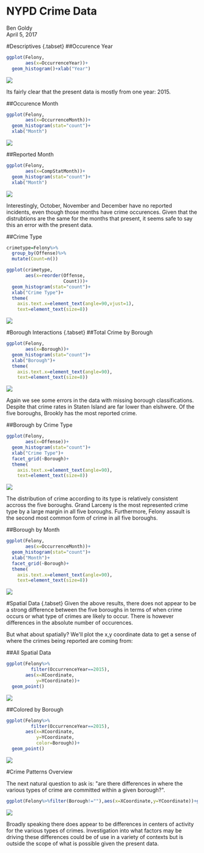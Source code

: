 # NYPD Crime Data
Ben Goldy  
April 5, 2017  


#Descriptives {.tabset}
##Occurence Year

```r
ggplot(Felony,
       aes(x=OccurrenceYear))+
  geom_histogram()+xlab("Year")
```

![](NYPD-Crime_Data_html_files/figure-html/summary_year-1.png)<!-- -->

Its fairly clear that the present data is mostly from one year: 2015.

##Occurence Month

```r
ggplot(Felony,
       aes(x=OccurrenceMonth))+
  geom_histogram(stat="count")+
  xlab("Month")
```

![](NYPD-Crime_Data_html_files/figure-html/summary_occmonth-1.png)<!-- -->

##Reported Month

```r
ggplot(Felony,
       aes(x=CompStatMonth))+
  geom_histogram(stat="count")+
  xlab("Month")
```

![](NYPD-Crime_Data_html_files/figure-html/summary_reportedmonth-1.png)<!-- -->

Interestingly, October, November and December have no reported incidents, even though those months have crime occurences. Given that the distrubtions are the same for the months that present, it seems safe to say this an error with the present data.

##Crime Type

```r
crimetype=Felony%>%
  group_by(Offense)%>%
  mutate(Count=n())

ggplot(crimetype,
       aes(x=reorder(Offense,
                     Count)))+
  geom_histogram(stat="count")+
  xlab("Crime Type")+
  theme(
    axis.text.x=element_text(angle=90,vjust=1),
    text=element_text(size=8))
```

![](NYPD-Crime_Data_html_files/figure-html/summary_crimetype-1.png)<!-- -->

#Borough Interactions {.tabset}
##Total Crime by Borough

```r
ggplot(Felony,
       aes(x=Borough))+
  geom_histogram(stat="count")+
  xlab("Borough")+
  theme(
    axis.text.x=element_text(angle=90),
    text=element_text(size=8))
```

![](NYPD-Crime_Data_html_files/figure-html/borough_totalCrime-1.png)<!-- -->

Again we see some errors in the data with missing borough classifications. Despite that crime rates in Staten Island are far lower than elshwere. Of the five boroughs, Brookly has the most reported crime.

##Borough by Crime Type

```r
ggplot(Felony,
       aes(x=Offense))+
  geom_histogram(stat="count")+
  xlab("Crime Type")+
  facet_grid(~Borough)+
  theme(
    axis.text.x=element_text(angle=90),
    text=element_text(size=8))
```

![](NYPD-Crime_Data_html_files/figure-html/borough_crimetype-1.png)<!-- -->

The distribution of crime according to its type is relatively consistent accross the five boroughs. Grand Larceny is the most represented crime type by a large margin in all five boroughs. Furthermore, Felony assault is the second most common form of crime in all five boroughs.

##Borough by Month

```r
ggplot(Felony,
       aes(x=OccurrenceMonth))+
  geom_histogram(stat="count")+
  xlab("Month")+
  facet_grid(~Borough)+
  theme(
    axis.text.x=element_text(angle=90),
    text=element_text(size=8))
```

![](NYPD-Crime_Data_html_files/figure-html/summary_borough_by_month-1.png)<!-- -->

#Spatial Data {.tabset}
Given the above results, there does not appear to be a strong difference between the five boroughs in terms of when crime occurs or what type of crimes are likely to occur. There is however differences in the absolute number of occurences.

But what about spatially? We'll plot the x,y coordinate data to get a sense of where the crimes being reported are coming from:

##All Spatial Data

```r
ggplot(Felony%>%
         filter(OccurrenceYear==2015),
       aes(x=XCoordinate,
           y=YCoordinate))+
  geom_point()
```

![](NYPD-Crime_Data_html_files/figure-html/map-1.png)<!-- -->

##Colored by Borough

```r
ggplot(Felony%>%
         filter(OccurrenceYear==2015),
       aes(x=XCoordinate,
           y=YCoordinate,
           color=Borough))+
  geom_point()
```

![](NYPD-Crime_Data_html_files/figure-html/map_color-1.png)<!-- -->

#Crime Patterns Overview

The next natural question to ask is: "are there differences in where the various types of crime are committed within a given borough?".


```r
ggplot(Felony%>%filter(Borough!=""),aes(x=XCoordinate,y=YCoordinate))+geom_density2d()+facet_grid(Borough~Offense,labeller=label_both)
```

![](NYPD-Crime_Data_html_files/figure-html/spatialpattern-1.png)<!-- -->

Broadly speaking there does appear to be differences in centers of activity for the various types of crimes. Investigation into what factors may be driving these differences could be of use in a variety of contexts but is outside the scope of what is possible given the present data.
